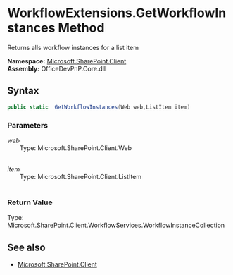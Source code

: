 # WorkflowExtensions.GetWorkflowInstances Method  
Returns alls workflow instances for a list item  

**Namespace:** [Microsoft.SharePoint.Client](Microsoft.SharePoint.Client.md)  
**Assembly:** OfficeDevPnP.Core.dll  
## Syntax
```C#
public static  GetWorkflowInstances(Web web,ListItem item)
```
### Parameters
*web*  
&emsp;&emsp;Type: Microsoft.SharePoint.Client.Web  
&emsp;&emsp;  
  
*item*  
&emsp;&emsp;Type: Microsoft.SharePoint.Client.ListItem  
&emsp;&emsp;  
  
### Return Value
Type: Microsoft.SharePoint.Client.WorkflowServices.WorkflowInstanceCollection  


## See also
- [Microsoft.SharePoint.Client](Microsoft.SharePoint.Client.md)
